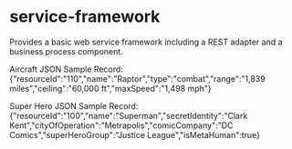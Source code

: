 # service-framework
Provides a basic web service framework including a REST adapter and a business 
process component.

Aircraft JSON Sample Record:
{"resourceId":"110","name":"Raptor","type":"combat","range":"1,839 miles","ceiling":"60,000 ft","maxSpeed":"1,498 mph"}

Super Hero JSON Sample Record:
{"resourceId":"100","name":"Superman","secretIdentity":"Clark Kent","cityOfOperation":"Metrapolis","comicCompany":"DC Comics","superHeroGroup":"Justice League","isMetaHuman":true}

